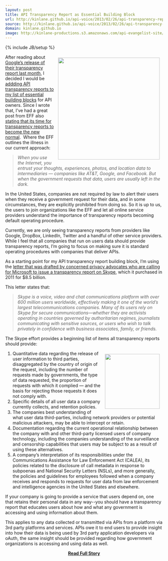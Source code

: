 ```yaml
---
layout: post
title: API Transparency Report as Essential Building Block
url: http://kinlane.github.io/api-voice/2013/02/26/api-transparency-report-as-essential-building-block/
source: http://kinlane.github.io/api-voice/2013/02/26/api-transparency-report-as-essential-building-block/
domain: kinlane.github.io
image: http://kinlane-productions.s3.amazonaws.com/api-evangelist-site/blog/tag-cloud-transparency-report.jpg
---
```

{% include JB/setup %}<p><p><img style="padding: 10px;" src="https://s3.amazonaws.com/kinlane-productions/api-evangelist/tag-cloud-transparency-report.jpg" alt="" width="325" align="right" /></p>
<p>After reading about <a href="http://googleblog.blogspot.com/2013/01/transparency-report-what-it-takes-for.html">Google&rsquo;s release of their transparency report last month</a>, I decided I would be <a href="http://apivoice.com/2013/01/23/making-transparency-reports-standard-operating-procedure/">addding API transparency reports to my list of essential building blocks</a> for API owners. Since I wrote that, I&rsquo;ve had a great post from EFF also <a href="https://www.eff.org/deeplinks/2013/01/its-time-transparency-reports-become-new-normal">stating that its time for transparency reports to become the new normal</a>. &nbsp;Where the EFF outlines the illness in our current approach:</p>
<blockquote><em>When you use the Internet, you entrust your thoughts, experiences, photos, and location data to intermediaries &mdash; companies like AT&amp;T, Google, and Facebook. But when the government requests that data, users are usually left in the dark.</em></blockquote>
<p>In the United States, companies are not required by law to alert their users when they receive a government request for their data, and in some circumstances, they are explicitly prohibited from doing so.   So it is up to us, the users to join organizations like the EFF and let all online service providers understand the importance of transparency reports becoming default operating procedure.</p>
<p>Currently, we are only seeing transparency reports from providers like Google, DropBox, LinkedIn, Twitter and a handful of other service providers.  While I feel that all companies that run on users data should provide transparency reports, I&rsquo;m going to focus on making sure it is standard operating procedures with companies that deliver APIs.</p>
<p>As a starting point for my API transparency report building block, I&rsquo;m using the <a href="http://www.skypeopenletter.com/">letter that was drafted by concerned privacy advocates who are calling for Microsoft to issue a transparency report on Skype</a>, which it purchased in 2011 for $8.5 billion.</p>
<p>This letter states that:</p>
<blockquote><em> Skype is a voice, video and chat communications platform with over 600 million users worldwide, effectively making it one of the world&rsquo;s largest telecommunications companies.   Many of its users rely on Skype for secure communications&mdash;whether they are activists operating in countries governed by authoritarian regimes, journalists communicating with sensitive sources, or users who wish to talk privately in confidence with business associates, family, or friends. </em></blockquote>
<p>The Skype effort provides a beginning list of items all transparency reports should provide:</p>
<p><a href="https://www.eff.org/" target="_blank"><img style="padding: 10px;" src="https://s3.amazonaws.com/kinlane-productions/api-evangelist/electronic-frontier-foundation/electronic-frontier-foundation-logo.gif" alt="" width="175" align="right" /></a></p>
<ol class="mainlist">
<li>Quantitative data regarding the release of user information to third parties, disaggregated by the country of origin of the request, including the number of requests made by governments, the type of data requested, the proportion of requests with which it complied &mdash; and the basis for rejecting those requests it does not comply with.</li>
<li>Specific details of all user data a company currently collects, and retention policies.</li>
<li>The companies best understanding of what user data third-parties, including network providers or potential malicious attackers, may be able to intercept or retain.</li>
<li>Documentation regarding the current operational relationship between the company with and other third-party licensed users of company technology, including the companies understanding of the surveillance and censorship capabilities that users may be subject to as a result of using these alternatives.</li>
<li>A company&rsquo;s interpretation of its responsibilities under the Communications Assistance for Law Enforcement Act (CALEA), its policies related to the disclosure of call metadata in response to subpoenas and National Security Letters (NSLs), and more generally, the policies and guidelines for employees followed when a company receives and responds to requests for user data from law enforcement and intelligence agencies in the United States and elsewhere.</li>
</ol>
<p>If your company is going to provide a service that users depend on, one that retains their personal data in any way--you should have a transparency report that educates users about how and what any government is accessing and using information about them.</p>
<p>This applies to any data collected or transmitted via APIs from a platform via 3rd party platforms and services.  APIs owe it to end users to provide insight into how their data is being used by 3rd party application developers via oAuth, the same insight should be provided regarding how government organizations is accessing and using data as well.</p></p>
<center><p><a href="http://kinlane.github.io/api-voice/2013/02/26/api-transparency-report-as-essential-building-block/" style='padding:25px; font-sze:18px; font-weight: bold;'>Read Full Story</a></p></center>
